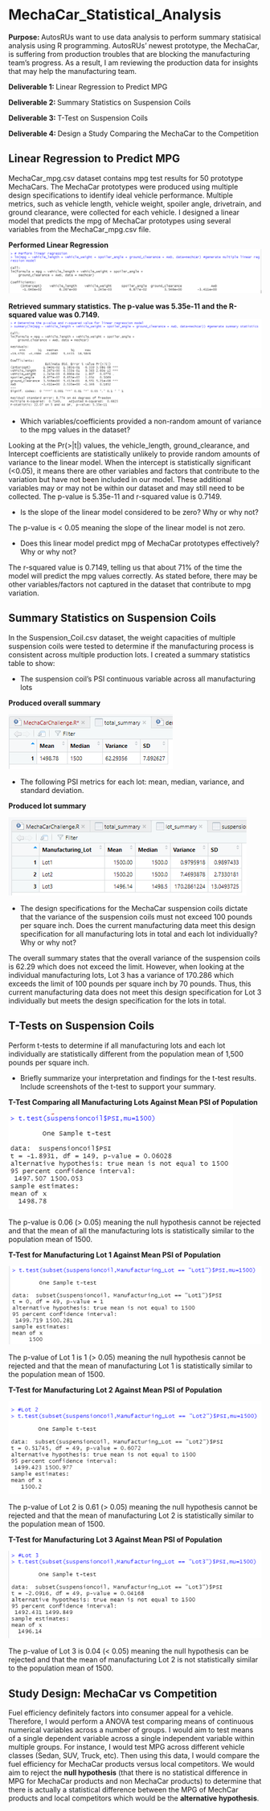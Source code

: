 # MechaCar_Statistical_Analysis

<b> Purpose: </b>
AutosRUs want to use data analysis to perform summary statisical analysis using R programming. AutosRUs’ newest prototype, the MechaCar, is suffering from production troubles that are blocking the manufacturing team’s progress. As a result, I am reviewing the production data for insights that may help the manufacturing team.

<b> Deliverable 1: </b> Linear Regression to Predict MPG

<b> Deliverable 2: </b> Summary Statistics on Suspension Coils

<b> Deliverable 3: </b> T-Test on Suspension Coils

<b> Deliverable 4: </b> Design a Study Comparing the MechaCar to the Competition


## Linear Regression to Predict MPG

MechaCar_mpg.csv dataset contains mpg test results for 50 prototype MechaCars. The MechaCar prototypes were produced using multiple design specifications to identify ideal vehicle performance. Multiple metrics, such as vehicle length, vehicle weight, spoiler angle, drivetrain, and ground clearance, were collected for each vehicle. I designed a linear model that predicts the mpg of MechaCar prototypes using several variables from the MechaCar_mpg.csv file. 

<b> Performed Linear Regression </b>
![img1](https://github.com/Soniaprogram/MechaCar_Statistical_Analysis/blob/main/Images/del1linregress.PNG)

<b> Retrieved summary statistics. The p-value was 5.35e-11 and the R-squared value was 0.7149. </b>
![img2](https://github.com/Soniaprogram/MechaCar_Statistical_Analysis/blob/main/Images/del1summary.PNG)

* Which variables/coefficients provided a non-random amount of variance to the mpg values in the dataset?

Looking at the Pr(>|t|) values, the vehicle_length, ground_clearance, and Intercept coefficients are statistically unlikely to provide random amounts of variance to the linear model. When the intercept is statistically significant (<0.05), it means there are other variables and factors that contribute to the variation but have not been included in our model. These additional variables may or may not be within our dataset and may still need to be collected. 
The p-value is 5.35e-11 and r-squared value is 0.7149. 


* Is the slope of the linear model considered to be zero? Why or why not?

The p-value is < 0.05 meaning the slope of the linear model is not zero. 


* Does this linear model predict mpg of MechaCar prototypes effectively? Why or why not?

The r-squared value is 0.7149, telling us that about 71% of the time the model will predict the mpg values correctly. As stated before, there may be other variables/factors not captured in the dataset that contribute to mpg variation. 


## Summary Statistics on Suspension Coils

In the Suspension_Coil.csv dataset, the weight capacities of multiple suspension coils were tested to determine if the manufacturing process is consistent across multiple production lots. I created a summary statistics table to show:

* The suspension coil’s PSI continuous variable across all manufacturing lots

<b> Produced overall summary </b>

![img3](https://github.com/Soniaprogram/MechaCar_Statistical_Analysis/blob/main/Images/del2total_summary.PNG)


* The following PSI metrics for each lot: mean, median, variance, and standard deviation.

<b> Produced lot summary </b>

![img4](https://github.com/Soniaprogram/MechaCar_Statistical_Analysis/blob/main/Images/del2lot_summary.PNG)


* The design specifications for the MechaCar suspension coils dictate that the variance of the suspension coils must not exceed 100 pounds per square inch. Does the current manufacturing data meet this design specification for all manufacturing lots in total and each lot individually? Why or why not?

The overall summary states that the overall variance of the suspension coils is 62.29 which does not exceed the limit. However, when looking at the individual manufacturing lots, Lot 3 has a variance of 170.286 which exceeds the limit of 100 pounds per square inch by 70 pounds. Thus, this current manufacturing data does not meet this design specification for Lot 3 individually but meets the design specification for the lots in total. 


## T-Tests on Suspension Coils

Perform t-tests to determine if all manufacturing lots and each lot individually are statistically different from the population mean of 1,500 pounds per square inch.

* Briefly summarize your interpretation and findings for the t-test results. Include screenshots of the t-test to support your summary.

<b> T-Test Comparing all Manufacturing Lots Against Mean PSI of Population </b>

![img5](https://github.com/Soniaprogram/MechaCar_Statistical_Analysis/blob/main/Images/del3onesamplettest.PNG)

The p-value is 0.06 (> 0.05) meaning the null hypothesis cannot be rejected and that the mean of all the manufacturing lots is statistically similar to the population mean of 1500. 

<b> T-Test for Manufacturing Lot 1 Against Mean PSI of Population </b>

![img6](https://github.com/Soniaprogram/MechaCar_Statistical_Analysis/blob/main/Images/del3Lot1.PNG)

The p-value of Lot 1 is 1 (> 0.05) meaning the null hypothesis cannot be rejected and that the mean of manufacturing Lot 1 is statistically similar to the population mean of 1500. 

<b> T-Test for Manufacturing Lot 2 Against Mean PSI of Population </b>

![img7](https://github.com/Soniaprogram/MechaCar_Statistical_Analysis/blob/main/Images/del3Lot2.PNG)

The p-value of Lot 2 is 0.61 (> 0.05) meaning the null hypothesis cannot be rejected and that the mean of manufacturing Lot 2 is statistically similar to the population mean of 1500. 

<b> T-Test for Manufacturing Lot 3 Against Mean PSI of Population </b>

![img8](https://github.com/Soniaprogram/MechaCar_Statistical_Analysis/blob/main/Images/del3Lot3.PNG)

The p-value of Lot 3 is 0.04 (< 0.05) meaning the null hypothesis can be rejected and that the mean of manufacturing Lot 2 is not statistically similar to the population mean of 1500. 


## Study Design: MechaCar vs Competition

Fuel efficiency definitely factors into consumer appeal for a vehicle. Therefore, I would perform a ANOVA test comparing means of continuous numerical variables across a number of groups. I would aim to test means of a single dependent variable across a single independent variable within multiple groups. For instance, I would test MPG across different vehicle classes (Sedan, SUV, Truck, etc). Then using this data, I would compare the fuel efficiency for MechaCar products versus local competitors. We would aim to reject the <b>null hypothesis</b> (that there is no statistical difference in MPG for MechaCar products and non MechaCar products) to determine that there is actually a statistical difference between the MPG of MechCar products and local competitors which would be the <b>alternative hypothesis</b>.  

